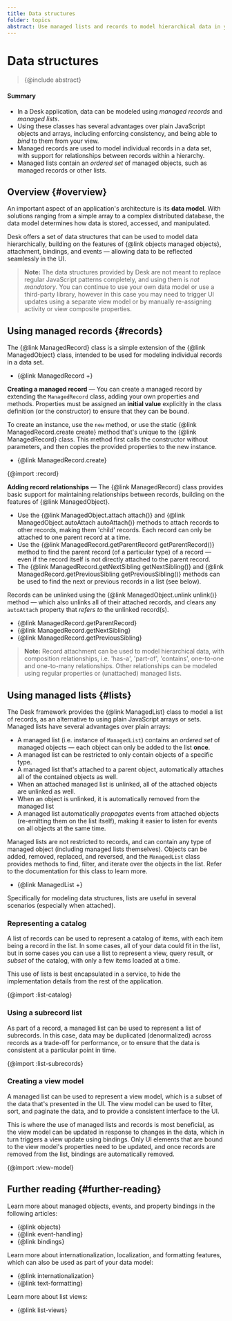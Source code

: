 ```yaml
---
title: Data structures
folder: topics
abstract: Use managed lists and records to model hierarchical data in your application.
---
```


# Data structures

> {@include abstract}

#### Summary

- In a Desk application, data can be modeled using _managed records_ and _managed lists_.
- Using these classes has several advantages over plain JavaScript objects and arrays, including enforcing consistency, and being able to _bind_ to them from your view.
- Managed records are used to model individual records in a data set, with support for relationships between records within a hierarchy.
- Managed lists contain an _ordered set_ of managed objects, such as managed records or other lists.

## Overview {#overview}

An important aspect of an application's architecture is its **data model**. With solutions ranging from a simple array to a complex distributed database, the data model determines how data is stored, accessed, and manipulated.

Desk offers a set of data structures that can be used to model data hierarchically, building on the features of {@link objects managed objects}, attachment, bindings, and events — allowing data to be reflected seamlessly in the UI.

> **Note:** The data structures provided by Desk are not meant to replace regular JavaScript patterns completely, and using them is _not mandatory_. You can continue to use your own data model or use a third-party library, however in this case you may need to trigger UI updates using a separate view model or by manually re-assigning activity or view composite properties.

## Using managed records {#records}

The {@link ManagedRecord} class is a simple extension of the {@link ManagedObject} class, intended to be used for modeling individual records in a data set.

- {@link ManagedRecord +}

**Creating a managed record** — You can create a managed record by extending the `ManagedRecord` class, adding your own properties and methods. Properties must be assigned an **initial value** explicitly in the class definition (or the constructor) to ensure that they can be bound.

To create an instance, use the `new` method, or use the static {@link ManagedRecord.create create} method that's unique to the {@link ManagedRecord} class. This method first calls the constructor without parameters, and then copies the provided properties to the new instance.

- {@link ManagedRecord.create}

{@import :record}

**Adding record relationships** — The {@link ManagedRecord} class provides basic support for maintaining relationships between records, building on the features of {@link ManagedObject}.

- Use the {@link ManagedObject.attach attach()} and {@link ManagedObject.autoAttach autoAttach()} methods to attach records to other records, making them 'child' records. Each record can only be attached to one parent record at a time.
- Use the {@link ManagedRecord.getParentRecord getParentRecord()} method to find the parent record (of a particular type) of a record — even if the record itself is not directly attached to the parent record.
- The {@link ManagedRecord.getNextSibling getNextSibling()} and {@link ManagedRecord.getPreviousSibling getPreviousSibling()} methods can be used to find the next or previous records in a list (see below).

Records can be unlinked using the {@link ManagedObject.unlink unlink()} method — which also unlinks all of their attached records, and clears any `autoAttach` property that _refers to_ the unlinked record(s).

- {@link ManagedRecord.getParentRecord}
- {@link ManagedRecord.getNextSibling}
- {@link ManagedRecord.getPreviousSibling}

> **Note:** Record attachment can be used to model hierarchical data, with composition relationships, i.e. 'has-a', 'part-of', 'contains', one-to-one and one-to-many relationships. Other relationships can be modeled using regular properties or (unattached) managed lists.

## Using managed lists {#lists}

The Desk framework provides the {@link ManagedList} class to model a list of records, as an alternative to using plain JavaScript arrays or sets. Managed lists have several advantages over plain arrays:

- A managed list (i.e. instance of `ManagedList`) contains an _ordered set_ of managed objects — each object can only be added to the list **once**.
- A managed list can be restricted to only contain objects of a specific type.
- A managed list that's attached to a parent object, automatically attaches all of the contained objects as well.
- When an attached managed list is unlinked, all of the attached objects are unlinked as well.
- When an object is unlinked, it is automatically removed from the managed list
- A managed list automatically _propagates_ events from attached objects (re-emitting them on the list itself), making it easier to listen for events on all objects at the same time.

Managed lists are not restricted to records, and can contain any type of managed object (including managed lists themselves). Objects can be added, removed, replaced, and reversed, and the `ManagedList` class provides methods to find, filter, and iterate over the objects in the list. Refer to the documentation for this class to learn more.

- {@link ManagedList +}

Specifically for modeling data structures, lists are useful in several scenarios (especially when attached).

### Representing a catalog

A list of records can be used to represent a catalog of items, with each item being a record in the list. In some cases, all of your data could fit in the list, but in some cases you can use a list to represent a view, query result, or _subset_ of the catalog, with only a few items loaded at a time.

This use of lists is best encapsulated in a service, to hide the implementation details from the rest of the application.

{@import :list-catalog}

### Using a subrecord list

As part of a record, a managed list can be used to represent a list of subrecords. In this case, data may be duplicated (denormalized) across records as a trade-off for performance, or to ensure that the data is consistent at a particular point in time.

{@import :list-subrecords}

### Creating a view model

A managed list can be used to represent a view model, which is a subset of the data that's presented in the UI. The view model can be used to filter, sort, and paginate the data, and to provide a consistent interface to the UI.

This is where the use of managed lists and records is most beneficial, as the view model can be updated in response to changes in the data, which in turn triggers a view update using bindings. Only UI elements that are bound to the view model's properties need to be updated, and once records are removed from the list, bindings are automatically removed.

{@import :view-model}

## Further reading {#further-reading}

Learn more about managed objects, events, and property bindings in the following articles:

- {@link objects}
- {@link event-handling}
- {@link bindings}

Learn more about internationalization, localization, and formatting features, which can also be used as part of your data model:

- {@link internationalization}
- {@link text-formatting}

Learn more about list views:

- {@link list-views}
